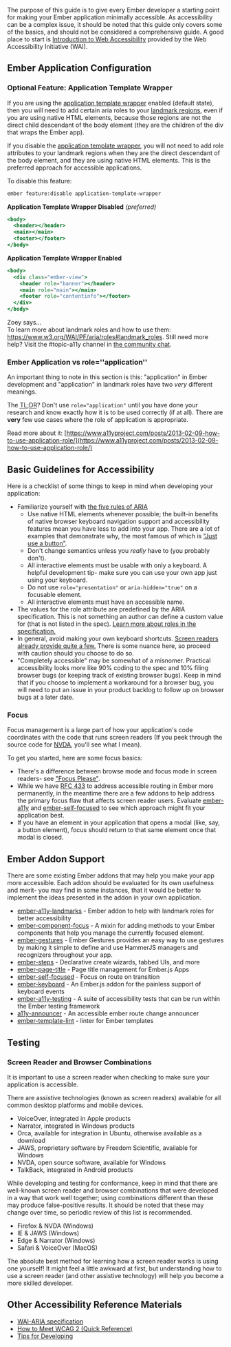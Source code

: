 The purpose of this guide is to give every Ember developer a starting point for making your Ember application minimally accessible. As accessibility can be a complex issue, it should be noted that this guide only covers some of the basics, and should not be considered a comprehensive guide. A good place to start is [Introduction to Web Accessibility](https://www.w3.org/WAI/fundamentals/accessibility-intro/) provided by the Web Accessibility Initiative (WAI).

## Ember Application Configuration

### Optional Feature: Application Template Wrapper

If you are using the [application template wrapper](https://emberjs.com/blog/2018/02/16/ember-3-1-beta-released.html#toc_new-optional-feature-application-template-wrapper) enabled (default state), then you will need to add certain aria roles to your [landmark regions](https://www.w3.org/WAI/PF/aria/roles#landmark_roles), even if you are using native HTML elements, because those regions are not the direct child descendant of the body element (they are the children of the div that wraps the Ember app).

If you disable the [application template wrapper](https://emberjs.com/blog/2018/02/16/ember-3-1-beta-released.html#toc_new-optional-feature-application-template-wrapper), you will not need to add role attributes to your landmark regions when they are the direct descendant of the body element, and they are using native HTML elements. This is the preferred approach for accessible applications. 

To disable this feature:

```bash
ember feature:disable application-template-wrapper
```

**Application Template Wrapper Disabled** _(preferred)_

```handlebars
<body>
  <header></header>
  <main></main>
  <footer></footer>
</body>
```

**Application Template Wrapper Enabled**

```handlebars
<body>
  <div class="ember-view">
    <header role="banner"></header>
    <main role="main"></main>
    <footer role="contentinfo"></footer>
  </div>
</body>
```

<div class="cta">
  <div class="cta-note">
    <div class="cta-note-body">
      <div class="cta-note-heading">Zoey says...</div>
      <div class="cta-note-message">
        To learn more about landmark roles and how to use them: <a href="https://www.w3.org/WAI/PF/aria/roles#landmark_roles">https://www.w3.org/WAI/PF/aria/roles#landmark_roles</a>. Still need more help? Visit the #topic-a11y channel in <a href="https://emberjs.com/community/">the community chat</a>. 
      </div>
    </div>
    <img src="/images/mascots/zoey.png" role="presentation" alt="">
  </div>
</div>

### Ember Application vs role=''application''

An important thing to note in this section is this: "application" in Ember development and "application" in landmark roles have two _very_ different meanings. 

The <abbr title="too long; didn't read">TL;DR</abbr>? Don't use `role="application"` until you have done your research and know exactly how it is to be used correctly (if at all). There are **very** few use cases where the role of application is appropriate. 

Read more about it: [https://www.a11yproject.com/posts/2013-02-09-how-to-use-application-role/](https://www.a11yproject.com/posts/2013-02-09-how-to-use-application-role/)


## Basic Guidelines for Accessibility

Here is a checklist of some things to keep in mind when developing your application:

- Familiarize yourself with [the five rules of ARIA](https://www.w3.org/TR/using-aria/#NOTES)
  - Use native HTML elements whenever possible; the built-in benefits of native browser keyboard navigation support and accessibility features mean you have less to add into your app. There are a lot of examples that demonstrate why, the most famous of which is ["Just use a button"](https://developer.paciellogroup.com/blog/2011/04/html5-accessibility-chops-just-use-a-button/).
  - Don't change semantics unless you _really_ have to (you probably don't).
  - All interactive elements must be usable with only a keyboard. A helpful development tip- make sure you can use your own app just using your keyboard.
  - Do not use `role="presentation"` or `aria-hidden="true"` on a focusable element.
  - All interactive elements must have an accessible name.
- The values for the role attribute are predefined by the ARIA specification. This is not something an author can define a custom value for (that is not listed in the spec). [Learn more about roles in the specification.](https://www.w3.org/TR/wai-aria/#roles_categorization)
- In general, avoid making your own keyboard shortcuts. [Screen readers already provide quite a few.](https://dequeuniversity.com/screenreaders/) There is some nuance here, so proceed with caution should you choose to do so. 
- "Completely accessible" may be somewhat of a misnomer. Practical accessibility looks more like 90% coding to the spec and 10% filing browser bugs (or keeping track of existing browser bugs). Keep in mind that if you choose to implement a workaround for a browser bug, you will need to put an issue in your product backlog to follow up on browser bugs at a later date.

### Focus

Focus management is a large part of how your application's code coordinates with the code that runs screen readers (If you peek through the source code for [NVDA](https://github.com/nvaccess/nvda), you'll see what I mean).

To get you started, here are some focus basics:

- There's a difference between browse mode and focus mode in screen readers- see ["Focus Please"](https://codepen.io/melsumner/live/ZJeYoP).
- While we have [RFC 433](https://github.com/emberjs/rfcs/pull/433) to address accessible routing in Ember more permanently, in the meantime there are a few addons to help address the primary focus flaw that affects screen reader users. Evaluate [ember-a11y](https://github.com/ember-a11y/ember-a11y) and [ember-self-focused](https://github.com/linkedin/self-focused/tree/master/packages/ember-self-focused) to see which approach might fit your application best. 
- If you have an element in your application that opens a modal (like, say, a button element), focus should return to that same element once that modal is closed. 

## Ember Addon Support

There are some existing Ember addons that may help you make your app more accessible. Each addon should be evaluated for its own usefulness and merit- you may find in some instances, that it would be better to implement the ideas presented in the addon in your own application. 

- [ember-a11y-landmarks](https://github.com/ember-a11y/ember-a11y-landmarks) - Ember addon to help with landmark roles for better accessibility
- [ember-component-focus](https://github.com/ember-a11y/ember-component-focus) - A mixin for adding methods to your Ember components that help you manage the currently focused element.
- [ember-gestures](https://github.com/html-next/ember-gestures) - Ember Gestures provides an easy way to use gestures by making it simple to define and use HammerJS managers and recognizers throughout your app.
- [ember-steps](https://github.com/rwjblue/ember-steps) - Declarative create wizards, tabbed UIs, and more
- [ember-page-title](https://github.com/tim-evans/ember-page-title) - Page title management for Ember.js Apps
- [ember-self-focused](https://github.com/linkedin/self-focused/tree/master/packages/ember-self-focused) - Focus on route on transition
- [ember-keyboard](https://github.com/patience-tema-baron/ember-keyboard) - An Ember.js addon for the painless support of keyboard events
- [ember-a11y-testing](https://github.com/ember-a11y/ember-a11y-testing) - A suite of accessibility tests that can be run within the Ember testing framework
- [a11y-announcer](https://github.com/ember-a11y/a11y-announcer) - An accessible ember route change announcer
- [ember-template-lint](https://github.com/ember-template-lint/ember-template-lint) - linter for Ember templates

## Testing

### Screen Reader and Browser Combinations

It is important to use a screen reader when checking to make sure your application is accessible. 

There are assistive technologies (known as screen readers) available for all common desktop platforms and mobile devices. 

- VoiceOver, integrated in Apple products
- Narrator, integrated in Windows products
- Orca, available for integration in Ubuntu, otherwise available as a download
- JAWS, proprietary software by Freedom Scientific, available for Windows
- NVDA, open source software, available for Windows
- TalkBack, integrated in Android products

While developing and testing for conformance, keep in mind that there are well-known screen reader and browser combinations that were developed in a way that work well together; using combinations different than these may produce false-positive results. It should be noted that these may change over time, so periodic review of this list is recommended. 

- Firefox & NVDA (Windows)
- IE & JAWS (Windows)
- Edge & Narrator (Windows)
- Safari & VoiceOver (MacOS)

The absolute best method for learning how a screen reader works is using one yourself! It might feel a little awkward at first, but understanding how to use a screen reader (and other assistive technology) will help you become a more skilled developer. 


## Other Accessibility Reference Materials

- [WAI-ARIA specification](https://www.w3.org/TR/wai-aria/)
- [How to Meet WCAG 2 (Quick Reference)](https://www.w3.org/WAI/WCAG21/quickref/)
- [Tips for Developing](https://www.w3.org/WAI/tips/developing/)
